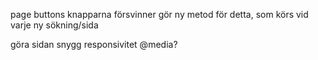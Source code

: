 page buttons
  knapparna försvinner
    gör ny metod för detta, som körs vid varje ny sökning/sida


göra sidan snygg
  responsivitet 
    @media?
